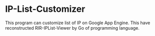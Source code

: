 IP-List-Customizer
=============

This program can customize list of IP on Google App Engine. This have reconstructed RIR-IPList-Viewer by Go of programming language.
